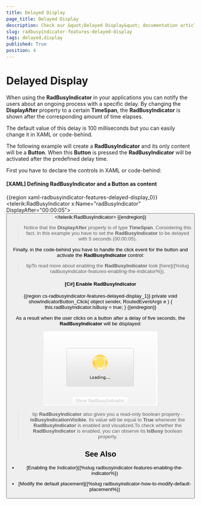 ```yaml
---
title: Delayed Display
page_title: Delayed Display
description: Check our &quot;Delayed Display&quot; documentation article for the RadBusyIndicator WPF control.
slug: radbusyindicator-features-delayed-display
tags: delayed,display
published: True
position: 4
---
```


# Delayed Display

When using the __RadBusyIndicator__ in your applications you can notify the users about an ongoing process with a specific delay. By changing the __DisplayAfter__ property to a certain __TimeSpan__, the __RadBusyIndicator__ is shown after the corresponding amount of time elapses. 

The default value of this delay is 100 milliseconds but you can easily change it in XAML or code-behind.

The following example will create a __RadBusyIndicator__ and its only content will be a __Button__. When this __Button__ is pressed the __RadBusyIndicator__ will be activated after the predefined delay time.

First you have to declare the controls in XAML or code-behind:

#### __[XAML] Defining RadBusyIndicator and a Button as content__

{{region xaml-radbusyindicator-features-delayed-display_0}}
	<telerik:RadBusyIndicator x:Name="radBusyIndicator"
	                          DisplayAfter="00:00:05">
	    <Grid>
	        <Button Content="Show RadBusyIndicator"
	                VerticalAlignment="Bottom"
	                Click="showIndicatorButton_Click"/>
	    </Grid>
	</telerik:RadBusyIndicator>
{{endregion}}

>Notice that the __DisplayAfter__ property is of type __TimeSpan__. Considering this fact, in this example you have to set the __RadBusyIndicator__ to be delayed with 5 seconds (00:00:05).

Finally, in the code-behind you have to handle the click event for the button and activate the __RadBusyIndicator__ control:

>tipTo read more about enabling the __RadBusyIndicator__ look [here]({%slug radbusyindicator-features-enabling-the-indicator%}).

#### __[C#] Enable RadBusyIndicator__

{{region cs-radbusyindicator-features-delayed-display_1}}
	private void showIndicatorButton_Click( object sender, RoutedEventArgs e )
	{
	    this.radBusyIndicator.IsBusy = true;
	}
{{endregion}}

As a result when the user clicks on a button after a delay of five seconds, the __RadBusyIndicator__ will be displayed:

![](images/radbusyindicator_features_delayed_display_010.png)

>tip __RadBusyIndicator__ also gives you a read-only boolean property - __IsBusyIndicationVisible__. Its value will be equal to __True__ whenever the __RadBusyIndicator__ is enabled and visualized.To check whether the __RadBusyIndicator__ is enabled, you can observe its __IsBusy__ boolean property.

## See Also

 * [Enabling the Indicator]({%slug radbusyindicator-features-enabling-the-indicator%})

 * [Modify the default placement]({%slug radbusyindicator-how-to-modify-default-placement%})
